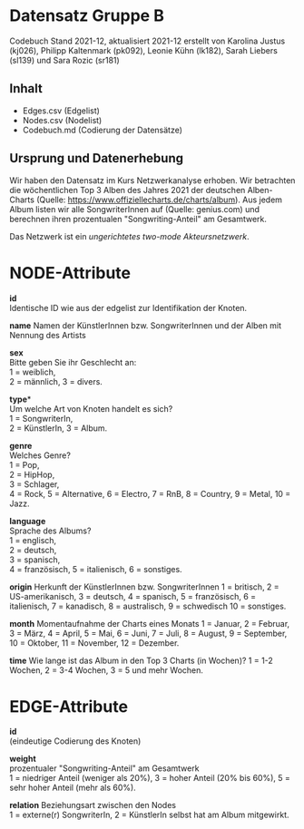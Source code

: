 # Datensatz Gruppe B #
Codebuch Stand 2021-12, aktualisiert 2021-12
erstellt von Karolina Justus (kj026), Philipp Kaltenmark (pk092), Leonie Kühn (lk182), Sarah Liebers (sl139) und Sara Rozic (sr181)

## Inhalt
- Edges.csv (Edgelist)
- Nodes.csv (Nodelist)
- Codebuch.md (Codierung der Datensätze)

## Ursprung und Datenerhebung
Wir haben den Datensatz im Kurs Netzwerkanalyse erhoben. Wir betrachten die wöchentlichen Top 3 Alben des Jahres 2021 der deutschen Alben-Charts (Quelle: https://www.offiziellecharts.de/charts/album). Aus jedem Album listen wir alle SongwriterInnen auf (Quelle: genius.com) und berechnen ihren prozentualen "Songwriting-Anteil" am Gesamtwerk.

Das Netzwerk ist ein *ungerichtetes two-mode Akteursnetzwerk*. 

# NODE-Attribute  
  
**id**  
Identische ID wie aus der edgelist zur Identifikation der Knoten. 

**name**
Namen der KünstlerInnen bzw. SongwriterInnen und der Alben mit Nennung des Artists

**sex**    
Bitte geben Sie ihr Geschlecht an:  
1 = weiblich,  
2 = männlich, 
3 = divers.
  
**type***    
Um welche Art von Knoten handelt es sich?  
1 = SongwriterIn,  
2 = KünstlerIn,
3 = Album. 
  
**genre**    
Welches Genre?    
1 = Pop,   
2 = HipHop,   
3 = Schlager,   
4 = Rock,
5 = Alternative,
6 = Electro,
7 = RnB,
8 = Country,
9 = Metal,
10 = Jazz.

**language**  
Sprache des Albums?  
1 = englisch,      
2 = deutsch,   
3 = spanisch,    
4 = französisch,
5 = italienisch,
6 = sonstiges.  

**origin**
Herkunft der KünstlerInnen bzw. SongwriterInnen
1 = britisch,
2 = US-amerikanisch,
3 = deutsch,
4 = spanisch,
5 = französisch,
6 = italienisch,
7 = kanadisch,
8 = australisch,
9 = schwedisch
10 = sonstiges.

**month**
Momentaufnahme der Charts eines Monats
1 = Januar,
2 = Februar,
3 = März,
4 = April,
5 = Mai,
6 = Juni,
7 = Juli,
8 = August,
9 = September,
10 = Oktober,
11 = November,
12 = Dezember.

**time**
Wie lange ist das Album in den Top 3 Charts (in Wochen)?
1 = 1-2 Wochen,
2 = 3-4 Wochen,
3 = 5 und mehr Wochen.

# EDGE-Attribute

**id**  
(eindeutige Codierung des Knoten)   

**weight**  
prozentualer "Songwriting-Anteil" am Gesamtwerk  
1 = niedriger Anteil (weniger als 20%),
3 = hoher Anteil (20% bis 60%),
5 = sehr hoher Anteil (mehr als 60%).

**relation**
Beziehungsart zwischen den Nodes  
1 = externe(r) SongwriterIn, 
2 = KünstlerIn selbst hat am Album mitgewirkt.
